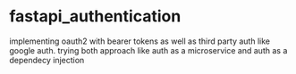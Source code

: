 # fastapi_authentication
implementing oauth2 with bearer tokens as well as third party auth like google auth. trying both approach like auth as a microservice and auth as a dependecy injection
